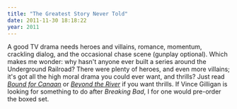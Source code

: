 ```yaml
---
title: "The Greatest Story Never Told"
date: 2011-11-30 18:18:22
year: 2011
---
```

A good TV drama needs heroes and villains, romance, momentum, crackling dialog, and the occasional chase scene (gunplay optional). Which makes me wonder: why hasn't anyone ever built a series around the Underground Railroad? There were plenty of heroes, and even more villains; it's got all the high moral drama you could ever want, and thrills? Just read <a href="http://www.amazon.com/Bound-Canaan-Underground-Railro-ebook/dp/B000WCWV08/"><em>Bound for Canaan</em></a> or <a href="http://www.amazon.com/Beyond-the-River-ebook/dp/B0036QVP4U/"><em>Beyond the River</em></a> if you want thrills. If Vince Gilligan is looking for something to do after <em>Breaking Bad</em>, I for one would pre-order the boxed set.

